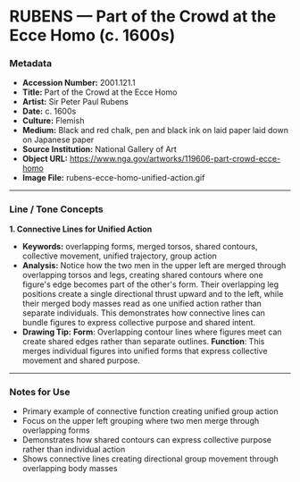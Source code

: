 # RUBENS — Part of the Crowd at the Ecce Homo (c. 1600s)

### Metadata
- **Accession Number:** 2001.121.1  
- **Title:** Part of the Crowd at the Ecce Homo  
- **Artist:** Sir Peter Paul Rubens  
- **Date:** c. 1600s  
- **Culture:** Flemish  
- **Medium:** Black and red chalk, pen and black ink on laid paper laid down on Japanese paper  
- **Source Institution:** National Gallery of Art  
- **Object URL:** https://www.nga.gov/artworks/119606-part-crowd-ecce-homo  
- **Image File:** rubens-ecce-homo-unified-action.gif  

---

### Line / Tone Concepts

**1. Connective Lines for Unified Action**  
- **Keywords:** overlapping forms, merged torsos, shared contours, collective movement, unified trajectory, group action  
- **Analysis:** Notice how the two men in the upper left are merged through overlapping torsos and legs, creating shared contours where one figure's edge becomes part of the other's form. Their overlapping leg positions create a single directional thrust upward and to the left, while their merged body masses read as one unified action rather than separate individuals. This demonstrates how connective lines can bundle figures to express collective purpose and shared intent.  
- **Drawing Tip:** **Form**: Overlapping contour lines where figures meet can create shared edges rather than separate outlines. **Function**: This merges individual figures into unified forms that express collective movement and shared purpose.  

---

### Notes for Use
- Primary example of connective function creating unified group action
- Focus on the upper left grouping where two men merge through overlapping forms
- Demonstrates how shared contours can express collective purpose rather than individual action
- Shows connective lines creating directional group movement through overlapping body masses
